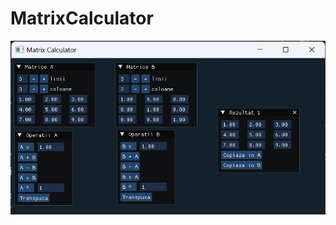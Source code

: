 # MatrixCalculator
![Preview](https://github.com/maybeLucas6y6/MatrixCalculator/blob/master/matrixcalculator.png?raw=true)
